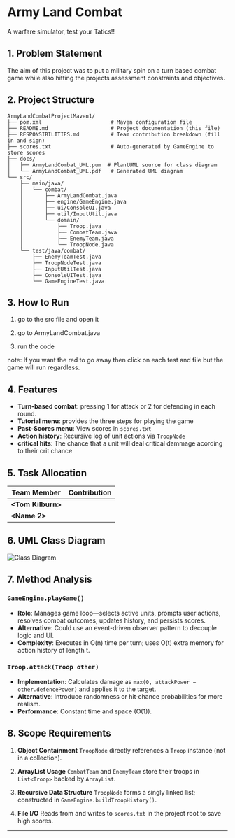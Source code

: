 # Army Land Combat

A warfare simulator, test your Tatics!!

## 1. Problem Statement

The aim of this project was to put a military spin on a turn based combat game while also hitting the projects assessment constraints and objectives. 

## 2. Project Structure

<!-- NOTE: Adapt directory names or descriptions if you reorganize folders locally -->

```
ArmyLandCombatProjectMaven1/
├── pom.xml                      # Maven configuration file
├── README.md                    # Project documentation (this file)
├── RESPONSIBILITIES.md          # Team contribution breakdown (fill in and sign)
├── scores.txt                   # Auto-generated by GameEngine to store scores
├── docs/
│   ├── ArmyLandCombat_UML.pum  # PlantUML source for class diagram
│   └── ArmyLandCombat_UML.pdf   # Generated UML diagram 
└── src/
    ├── main/java/
    │   └── combat/
    │       ├── ArmyLandCombat.java
    │       ├── engine/GameEngine.java
    │       ├── ui/ConsoleUI.java
    │       ├── util/InputUtil.java
    │       └── domain/
    │           ├── Troop.java
    │           ├── CombatTeam.java
    │           ├── EnemyTeam.java
    │           └── TroopNode.java
    └── test/java/combat/
        ├── EnemyTeamTest.java
        ├── TroopNodeTest.java
        ├── InputUtilTest.java
        ├── ConsoleUITest.java
        └── GameEngineTest.java
```

## 3. How to Run

1. go to the src file and open it 

2. go to ArmyLandCombat.java

3. run the code 

note: If you want the red to go away then click on each test and file but the game will run regardless. 
## 4. Features

* **Turn‑based combat**: pressing 1 for attack or 2 for defending in each round. 
* **Tutorial menu**: provides the three steps for playing the game 
* **Past‑Scores menu**: View scores in `scores.txt`
* **Action history**: Recursive log of unit actions via `TroopNode`
* **critical hits**: The chance that a unit will deal critical dammage acording to their crit chance 

## 5. Task Allocation

<!-- NOTE: Replace placeholders with actual team member names and details -->

| Team Member   | Contribution                                                 |
| ------------- | ------------------------------------------------------------ |
| **\<Tom Kilburn>** |  |
| **\<Name 2>** |  |

## 6. UML Class Diagram

<!-- NOTE: Replace placeholder with your generated PDF diagram -->

![Class Diagram](docs/ArmyLandCombat_UML.pum)

## 7. Method Analysis

### `GameEngine.playGame()`

<!-- NOTE: Write this in your own style, explaining logic and alternatives -->

* **Role**: Manages game loop—selects active units, prompts user actions, resolves combat outcomes, updates history, and persists scores.
* **Alternative**: Could use an event-driven observer pattern to decouple logic and UI.
* **Complexity**: Executes in O(n) time per turn; uses O(t) extra memory for action history of length t.

### `Troop.attack(Troop other)`

<!-- NOTE: Rephrase this damage calculation description -->

* **Implementation**: Calculates damage as `max(0, attackPower − other.defencePower)` and applies it to the target.
* **Alternative**: Introduce randomness or hit‑chance probabilities for more realism.
* **Performance**: Constant time and space (O(1)).

## 8. Scope Requirements

<!-- NOTE: Ensure this matches your code comments and evidence -->

1. **Object Containment**
   `TroopNode` directly references a `Troop` instance (not in a collection).

2. **ArrayList Usage**
   `CombatTeam` and `EnemyTeam` store their troops in `List<Troop>` backed by `ArrayList`.

3. **Recursive Data Structure**
   `TroopNode` forms a singly linked list; constructed in `GameEngine.buildTroopHistory()`.

4. **File I/O**
   Reads from and writes to `scores.txt` in the project root to save high scores.

---

<!-- NOTE: Proofread and remove these NOTE comments, and rewrite sections in your own words before Turnitin submission -->

